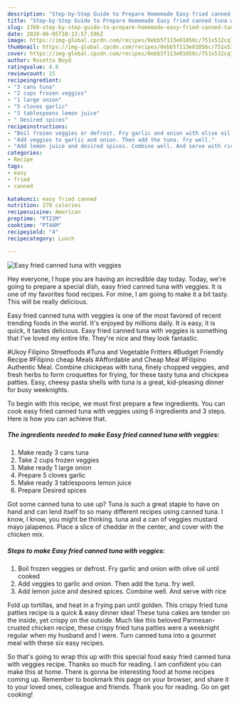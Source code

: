 ```yaml
---
description: "Step-by-Step Guide to Prepare Homemade Easy fried canned tuna with veggies"
title: "Step-by-Step Guide to Prepare Homemade Easy fried canned tuna with veggies"
slug: 1760-step-by-step-guide-to-prepare-homemade-easy-fried-canned-tuna-with-veggies
date: 2020-06-05T10:13:57.596Z
image: https://img-global.cpcdn.com/recipes/0ebb5f113e01056c/751x532cq70/easy-fried-canned-tuna-with-veggies-recipe-main-photo.jpg
thumbnail: https://img-global.cpcdn.com/recipes/0ebb5f113e01056c/751x532cq70/easy-fried-canned-tuna-with-veggies-recipe-main-photo.jpg
cover: https://img-global.cpcdn.com/recipes/0ebb5f113e01056c/751x532cq70/easy-fried-canned-tuna-with-veggies-recipe-main-photo.jpg
author: Rosetta Boyd
ratingvalue: 4.8
reviewcount: 15
recipeingredient:
- "3 cans tuna"
- "2 cups frozen veggies"
- "1 large onion"
- "5 cloves garlic"
- "3 tablespoons lemon juice"
- " Desired spices"
recipeinstructions:
- "Boil frozen veggies or defrost. Fry garlic and onion with olive oil until cooked"
- "Add veggies to garlic and onion. Then add the tuna. fry well."
- "Add lemon juice and desired spices. Combine well. And serve with rice"
categories:
- Recipe
tags:
- easy
- fried
- canned

katakunci: easy fried canned 
nutrition: 279 calories
recipecuisine: American
preptime: "PT22M"
cooktime: "PT46M"
recipeyield: "4"
recipecategory: Lunch

---
```



![Easy fried canned tuna with veggies](https://img-global.cpcdn.com/recipes/0ebb5f113e01056c/751x532cq70/easy-fried-canned-tuna-with-veggies-recipe-main-photo.jpg)

Hey everyone, I hope you are having an incredible day today. Today, we're going to prepare a special dish, easy fried canned tuna with veggies. It is one of my favorites food recipes. For mine, I am going to make it a bit tasty. This will be really delicious.

Easy fried canned tuna with veggies is one of the most favored of recent trending foods in the world. It's enjoyed by millions daily. It is easy, it is quick, it tastes delicious. Easy fried canned tuna with veggies is something that I've loved my entire life. They're nice and they look fantastic.

#Ukoy Filipino Streetfoods #Tuna and Vegetable Fritters #Budget Friendly Recipe #Filipino cheap Meals #Affordable and Cheap Meal #Filipino Authentic Meal. Combine chickpeas with tuna, finely chopped veggies, and fresh herbs to form croquettes for frying, for these tasty tuna and chickpea patties. Easy, cheesy pasta shells with tuna is a great, kid-pleasing dinner for busy weeknights.


To begin with this recipe, we must first prepare a few ingredients. You can cook easy fried canned tuna with veggies using 6 ingredients and 3 steps. Here is how you can achieve that.

<!--inarticleads1-->

##### The ingredients needed to make Easy fried canned tuna with veggies:

1. Make ready 3 cans tuna
1. Take 2 cups frozen veggies
1. Make ready 1 large onion
1. Prepare 5 cloves garlic
1. Make ready 3 tablespoons lemon juice
1. Prepare  Desired spices


Got some canned tuna to use up? Tuna is such a great staple to have on hand and can lend itself to so many different recipes using canned tuna. I know, I know, you might be thinking. tuna and a can of veggies mustard mayo jalapenos. Place a slice of cheddar in the center, and cover with the chicken mix. 

<!--inarticleads2-->

##### Steps to make Easy fried canned tuna with veggies:

1. Boil frozen veggies or defrost. Fry garlic and onion with olive oil until cooked
1. Add veggies to garlic and onion. Then add the tuna. fry well.
1. Add lemon juice and desired spices. Combine well. And serve with rice


Fold up tortillas, and heat in a frying pan until golden. This crispy fried tuna patties recipe is a quick &amp; easy dinner idea! These tuna cakes are tender on the inside, yet crispy on the outside. Much like this beloved Parmesan-crusted chicken recipe, these crispy fried tuna patties were a weeknight regular when my husband and I were. Turn canned tuna into a gourmet meal with these six easy recipes. 

So that's going to wrap this up with this special food easy fried canned tuna with veggies recipe. Thanks so much for reading. I am confident you can make this at home. There is gonna be interesting food at home recipes coming up. Remember to bookmark this page on your browser, and share it to your loved ones, colleague and friends. Thank you for reading. Go on get cooking!
